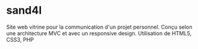 sand4l
======

Site web vitrine pour la communication d'un projet personnel. Conçu selon une architecture MVC et avec un responsive design. Utilisation de HTML5, CSS3, PHP
